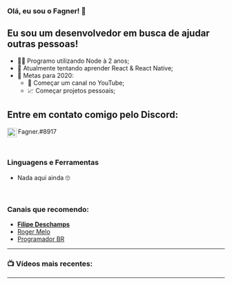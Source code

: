 ### Olá, eu sou o Fagner! 👋

## Eu sou um desenvolvedor em busca de ajudar outras pessoas!
- 👩‍💻 Programo utilizando Node à 2 anos;
- 💭 Atualmente tentando aprender React & React Native;
- 💖 Metas para 2020: 
    - 🎥 Começar um canal no YouTube;
    - 📈 Começar projetos pessoais;

## Entre em contato comigo pelo Discord:
[<img align="left" alt="Discord's Fagner" width="22px" src="https://cdn0.iconfinder.com/data/icons/free-social-media-set/24/discord-512.png">][Narnia]Fagner.#8917

<br />

### Linguagens e Ferramentas
- Nada aqui ainda 🙄

<br />

### Canais que recomendo:
- [**Filipe Deschamps**][FilipeDeschamps]
- [Roger Melo](RogerMelo)
- [Programador BR][ProgramadorBR]

---

### 📺 Vídeos mais recentes:
<!-- YOUTUBE:START -->
<!-- YOUTUBE:END -->

---

<br />
<br />

[Narnia]: https://discord.gg/nuww3nt


[FilipeDeschamps]: https://www.youtube.com/channel/UCU5JicSrEM5A63jkJ2QvGYw
[RogerMelo]: https://www.youtube.com/channel/UCmjDevp9Y8r-qi-xueD3Izg
[ProgramadorBR]: https://www.youtube.com/channel/UCrdgeUeCll2QKmqmihIgKBQ
[RocketSeat]: https://www.youtube.com/channel/UCSfwM5u0Kce6Cce8_S72olg
[LucasMontano]: https://www.youtube.com/channel/UCyHOBY6IDZF9zOKJPou2Rgg